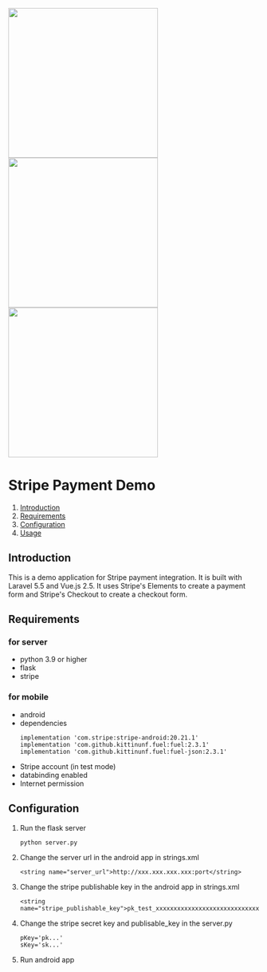 <img src="https://github.com/zaid-kamil/Stripe-Payment-Demo/blob/master/screen/first%20screen.png" height="300"> <img src="https://github.com/zaid-kamil/Stripe-Payment-Demo/blob/master/screen/checkout%20state%201.png" height="300"> <img src="https://github.com/zaid-kamil/Stripe-Payment-Demo/blob/master/screen/checkout%20state%202.png" height="300">

# Stripe Payment Demo

1. [Introduction](#introduction)
2. [Requirements](#requirements)
4. [Configuration](#configuration)
5. [Usage](#usage)

## Introduction

This is a demo application for Stripe payment integration. It is built with Laravel 5.5 and Vue.js 2.5. It uses Stripe's Elements to create a payment form and Stripe's Checkout to create a checkout form.

## Requirements

### for server
- python 3.9 or higher
- flask
- stripe

### for mobile
- android
- dependencies
    ```
    implementation 'com.stripe:stripe-android:20.21.1'
    implementation 'com.github.kittinunf.fuel:fuel:2.3.1'
    implementation 'com.github.kittinunf.fuel:fuel-json:2.3.1'
    ```
- Stripe account (in test mode)
- databinding enabled
- Internet permission

## Configuration
1. Run the flask server
    ```
    python server.py
    ```
2. Change the server url in the android app in strings.xml
    ```
    <string name="server_url">http://xxx.xxx.xxx.xxx:port</string>
    ```
3. Change the stripe publishable key in the android app in strings.xml
    ```
    <string name="stripe_publishable_key">pk_test_xxxxxxxxxxxxxxxxxxxxxxxxxxxxxx</string>
    ```
4. Change the stripe secret key and publisable_key in the server.py
    ```
    pKey='pk...'
    sKey='sk...'
    ```
5. Run android app

